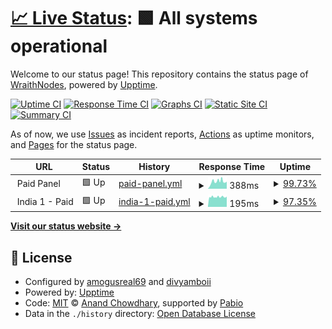# [📈 Live Status](https://status.wraithnodes.net): <!--live status--> **🟩 All systems operational**

Welcome to our status page! This repository contains the status page of [WraithNodes](https://wraithnodes.net), powered by [Upptime](https://github.com/upptime/upptime).

[![Uptime CI](https://github.com/wraithnodes/status/workflows/Uptime%20CI/badge.svg)](https://github.com/wraithnodes/status/actions?query=workflow%3A%22Uptime+CI%22)
[![Response Time CI](https://github.com/wraithnodes/status/workflows/Response%20Time%20CI/badge.svg)](https://github.com/wraithnodes/status/actions?query=workflow%3A%22Response+Time+CI%22)
[![Graphs CI](https://github.com/wraithnodes/status/workflows/Graphs%20CI/badge.svg)](https://github.com/wraithnodes/status/actions?query=workflow%3A%22Graphs+CI%22)
[![Static Site CI](https://github.com/wraithnodes/status/workflows/Static%20Site%20CI/badge.svg)](https://github.com/wraithnodes/status/actions?query=workflow%3A%22Static+Site+CI%22)
[![Summary CI](https://github.com/wraithnodes/status/workflows/Summary%20CI/badge.svg)](https://github.com/wraithnodes/status/actions?query=workflow%3A%22Summary+CI%22)

As of now, we use [Issues](https://github.com/wraithnodes/status/issues) as incident reports, [Actions](https://github.com/wraithnodes/status/actions) as uptime monitors, and [Pages](https://status.wraithnodes.net) for the status page.

<!--start: status pages-->
<!-- This summary is generated by Upptime (https://github.com/upptime/upptime) -->
<!-- Do not edit this manually, your changes will be overwritten -->
<!-- prettier-ignore -->
| URL | Status | History | Response Time | Uptime |
| --- | ------ | ------- | ------------- | ------ |
| <img alt="" src="https://icons.duckduckgo.com/ip3/null.ico" height="13"> Paid Panel | 🟩 Up | [paid-panel.yml](https://github.com/wraithnodes/status/commits/HEAD/history/paid-panel.yml) | <details><summary><img alt="Response time graph" src="./graphs/paid-panel/response-time-week.png" height="20"> 388ms</summary><br><a href="https://status.wraithnodes.net/history/paid-panel"><img alt="Response time 389" src="https://img.shields.io/endpoint?url=https%3A%2F%2Fraw.githubusercontent.com%2Fwraithnodes%2Fstatus%2FHEAD%2Fapi%2Fpaid-panel%2Fresponse-time.json"></a><br><a href="https://status.wraithnodes.net/history/paid-panel"><img alt="24-hour response time 394" src="https://img.shields.io/endpoint?url=https%3A%2F%2Fraw.githubusercontent.com%2Fwraithnodes%2Fstatus%2FHEAD%2Fapi%2Fpaid-panel%2Fresponse-time-day.json"></a><br><a href="https://status.wraithnodes.net/history/paid-panel"><img alt="7-day response time 388" src="https://img.shields.io/endpoint?url=https%3A%2F%2Fraw.githubusercontent.com%2Fwraithnodes%2Fstatus%2FHEAD%2Fapi%2Fpaid-panel%2Fresponse-time-week.json"></a><br><a href="https://status.wraithnodes.net/history/paid-panel"><img alt="30-day response time 389" src="https://img.shields.io/endpoint?url=https%3A%2F%2Fraw.githubusercontent.com%2Fwraithnodes%2Fstatus%2FHEAD%2Fapi%2Fpaid-panel%2Fresponse-time-month.json"></a><br><a href="https://status.wraithnodes.net/history/paid-panel"><img alt="1-year response time 389" src="https://img.shields.io/endpoint?url=https%3A%2F%2Fraw.githubusercontent.com%2Fwraithnodes%2Fstatus%2FHEAD%2Fapi%2Fpaid-panel%2Fresponse-time-year.json"></a></details> | <details><summary><a href="https://status.wraithnodes.net/history/paid-panel">99.73%</a></summary><a href="https://status.wraithnodes.net/history/paid-panel"><img alt="All-time uptime 99.81%" src="https://img.shields.io/endpoint?url=https%3A%2F%2Fraw.githubusercontent.com%2Fwraithnodes%2Fstatus%2FHEAD%2Fapi%2Fpaid-panel%2Fuptime.json"></a><br><a href="https://status.wraithnodes.net/history/paid-panel"><img alt="24-hour uptime 100.00%" src="https://img.shields.io/endpoint?url=https%3A%2F%2Fraw.githubusercontent.com%2Fwraithnodes%2Fstatus%2FHEAD%2Fapi%2Fpaid-panel%2Fuptime-day.json"></a><br><a href="https://status.wraithnodes.net/history/paid-panel"><img alt="7-day uptime 99.73%" src="https://img.shields.io/endpoint?url=https%3A%2F%2Fraw.githubusercontent.com%2Fwraithnodes%2Fstatus%2FHEAD%2Fapi%2Fpaid-panel%2Fuptime-week.json"></a><br><a href="https://status.wraithnodes.net/history/paid-panel"><img alt="30-day uptime 99.81%" src="https://img.shields.io/endpoint?url=https%3A%2F%2Fraw.githubusercontent.com%2Fwraithnodes%2Fstatus%2FHEAD%2Fapi%2Fpaid-panel%2Fuptime-month.json"></a><br><a href="https://status.wraithnodes.net/history/paid-panel"><img alt="1-year uptime 99.81%" src="https://img.shields.io/endpoint?url=https%3A%2F%2Fraw.githubusercontent.com%2Fwraithnodes%2Fstatus%2FHEAD%2Fapi%2Fpaid-panel%2Fuptime-year.json"></a></details>
| <img alt="" src="https://icons.duckduckgo.com/ip3/null.ico" height="13"> India 1 - Paid | 🟩 Up | [india-1-paid.yml](https://github.com/wraithnodes/status/commits/HEAD/history/india-1-paid.yml) | <details><summary><img alt="Response time graph" src="./graphs/india-1-paid/response-time-week.png" height="20"> 195ms</summary><br><a href="https://status.wraithnodes.net/history/india-1-paid"><img alt="Response time 199" src="https://img.shields.io/endpoint?url=https%3A%2F%2Fraw.githubusercontent.com%2Fwraithnodes%2Fstatus%2FHEAD%2Fapi%2Findia-1-paid%2Fresponse-time.json"></a><br><a href="https://status.wraithnodes.net/history/india-1-paid"><img alt="24-hour response time 198" src="https://img.shields.io/endpoint?url=https%3A%2F%2Fraw.githubusercontent.com%2Fwraithnodes%2Fstatus%2FHEAD%2Fapi%2Findia-1-paid%2Fresponse-time-day.json"></a><br><a href="https://status.wraithnodes.net/history/india-1-paid"><img alt="7-day response time 195" src="https://img.shields.io/endpoint?url=https%3A%2F%2Fraw.githubusercontent.com%2Fwraithnodes%2Fstatus%2FHEAD%2Fapi%2Findia-1-paid%2Fresponse-time-week.json"></a><br><a href="https://status.wraithnodes.net/history/india-1-paid"><img alt="30-day response time 199" src="https://img.shields.io/endpoint?url=https%3A%2F%2Fraw.githubusercontent.com%2Fwraithnodes%2Fstatus%2FHEAD%2Fapi%2Findia-1-paid%2Fresponse-time-month.json"></a><br><a href="https://status.wraithnodes.net/history/india-1-paid"><img alt="1-year response time 199" src="https://img.shields.io/endpoint?url=https%3A%2F%2Fraw.githubusercontent.com%2Fwraithnodes%2Fstatus%2FHEAD%2Fapi%2Findia-1-paid%2Fresponse-time-year.json"></a></details> | <details><summary><a href="https://status.wraithnodes.net/history/india-1-paid">97.35%</a></summary><a href="https://status.wraithnodes.net/history/india-1-paid"><img alt="All-time uptime 98.13%" src="https://img.shields.io/endpoint?url=https%3A%2F%2Fraw.githubusercontent.com%2Fwraithnodes%2Fstatus%2FHEAD%2Fapi%2Findia-1-paid%2Fuptime.json"></a><br><a href="https://status.wraithnodes.net/history/india-1-paid"><img alt="24-hour uptime 94.55%" src="https://img.shields.io/endpoint?url=https%3A%2F%2Fraw.githubusercontent.com%2Fwraithnodes%2Fstatus%2FHEAD%2Fapi%2Findia-1-paid%2Fuptime-day.json"></a><br><a href="https://status.wraithnodes.net/history/india-1-paid"><img alt="7-day uptime 97.35%" src="https://img.shields.io/endpoint?url=https%3A%2F%2Fraw.githubusercontent.com%2Fwraithnodes%2Fstatus%2FHEAD%2Fapi%2Findia-1-paid%2Fuptime-week.json"></a><br><a href="https://status.wraithnodes.net/history/india-1-paid"><img alt="30-day uptime 98.13%" src="https://img.shields.io/endpoint?url=https%3A%2F%2Fraw.githubusercontent.com%2Fwraithnodes%2Fstatus%2FHEAD%2Fapi%2Findia-1-paid%2Fuptime-month.json"></a><br><a href="https://status.wraithnodes.net/history/india-1-paid"><img alt="1-year uptime 98.13%" src="https://img.shields.io/endpoint?url=https%3A%2F%2Fraw.githubusercontent.com%2Fwraithnodes%2Fstatus%2FHEAD%2Fapi%2Findia-1-paid%2Fuptime-year.json"></a></details>

<!--end: status pages-->

[**Visit our status website →**](https://status.wraithnodes.net)

## 📄 License

- Configured by [amogusreal69](https://github.com/amogusreal69) and [divyamboii](https://github.com/divyamboii)
- Powered by: [Upptime](https://github.com/upptime/upptime)
- Code: [MIT](./LICENSE) © [Anand Chowdhary](https://anandchowdhary.com), supported by [Pabio](https://pabio.com)
- Data in the `./history` directory: [Open Database License](https://opendatacommons.org/licenses/odbl/1-0/)
